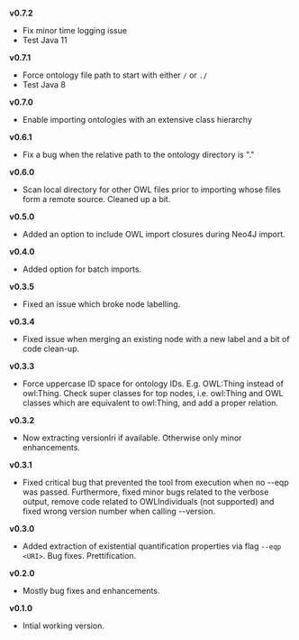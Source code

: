 **v0.7.2**

- Fix minor time logging issue
- Test Java 11

**v0.7.1**

- Force ontology file path to start with either `/` or `./`
- Test Java 8

**v0.7.0**

- Enable importing ontologies with an extensive class hierarchy

**v0.6.1**

- Fix a bug when the relative path to the ontology directory is "."

**v0.6.0**

- Scan local directory for other OWL files prior to importing whose files form a remote source. Cleaned up a bit.

**v0.5.0**

- Added an option to include OWL import closures during Neo4J import.

**v0.4.0**

- Added option for batch imports.

**v0.3.5**

- Fixed an issue which broke node labelling.

**v0.3.4**

- Fixed issue when merging an existing node with a new label and a bit of code clean-up.

**v0.3.3**

- Force uppercase ID space for ontology IDs. E.g. OWL:Thing instead of owl:Thing. Check super classes for top nodes, i.e. owl:Thing and OWL classes which are equivalent to owl:Thing, and add a proper relation.

**v0.3.2**

- Now extracting versionIri if available. Otherwise only minor enhancements.

**v0.3.1**

- Fixed critical bug that prevented the tool from execution when no --eqp was passed. Furthermore, fixed minor bugs related to the verbose output, remove code related to OWLIndividuals (not supported) and fixed wrong version number when calling --version.

**v0.3.0**

- Added extraction of existential quantification properties via flag `--eqp <URI>`. Bug fixes. Prettification.

**v0.2.0**

- Mostly bug fixes and enhancements.

**v0.1.0**

- Intial working version.
